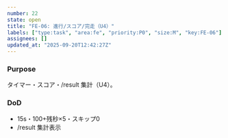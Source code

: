 ```yaml
---
number: 22
state: open
title: "FE-06: 進行/スコア/完走（U4）"
labels: ["type:task", "area:fe", "priority:P0", "size:M", "key:FE-06"]
assignees: []
updated_at: "2025-09-20T12:42:27Z"
---
```

### Purpose
タイマー・スコア・/result 集計（U4）。

### DoD
- 15s・100+残秒×5・スキップ0
- /result 集計表示
